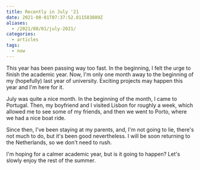 ```yaml
---
title: Recently in July '21
date: 2021-08-01T07:37:52.811583889Z
aliases:
  - /2021/08/01/july-2021/
categories:
  - articles
tags:
  - now
---
```


This year has been passing way too fast. In the beginning, I felt the urge to finish the academic year. Now, I'm only one month away to the beginning of my (hopefully) last year of university. Exciting projects may happen this year and I'm here for it.

<!--more-->

July was quite a nice month. In the beginning of the month, I came to Portugal. Then, my boyfriend and I visited Lisbon for roughly a week, which allowed me to see some of my friends, and then we went to Porto, where we had a nice boat ride.

Since then, I've been staying at my parents, and, I'm not going to lie, there's not much to do, but it's been good nevertheless. I will be soon returning to the Netherlands, so we don't need to rush.

I'm hoping for a calmer academic year, but is it going to happen? Let's slowly enjoy the rest of the summer.
